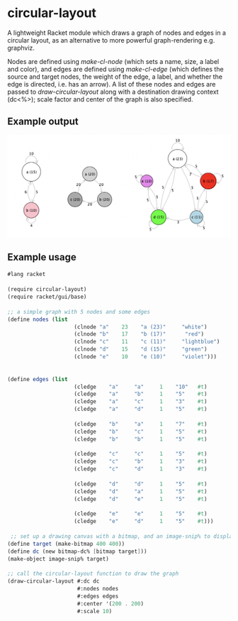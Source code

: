 # circular-layout

A lightweight Racket module which draws a graph of nodes and edges in a circular layout, as an alternative to more powerful graph-rendering e.g. graphviz.

Nodes are defined using *make-cl-node* (which sets a name, size, a label and color), and edges are defined using *make-cl-edge* (which defines the source and target nodes, the weight of the edge, a label, and whether the edge is directed, i.e. has an arrow). A list of these nodes and edges are passed to *draw-circular-layout* along with a destination drawing context (dc<%>); scale factor and center of the graph is also specified.

## Example output

<img src="./scribblings/img/3-graphs.png" alt="2-node, 3-node, and 5-node graphs" width="800"/>

## Example usage

```scheme
#lang racket

(require circular-layout)
(require racket/gui/base)

;; a simple graph with 5 nodes and some edges
(define nodes (list
                     (clnode "a"    23    "a (23)"     "white")
                     (clnode "b"    17    "b (17)"      "red")
                     (clnode "c"    11    "c (11)"     "lightblue")
                     (clnode "d"    15    "d (15)"     "green")
                     (clnode "e"    10    "e (10)"     "violet")))


(define edges (list
                     (cledge    "a"     "a"     1    "10"   #t) 
                     (cledge    "a"     "b"     1    "5"    #t) 
                     (cledge    "a"     "c"     1    "3"    #t) 
                     (cledge    "a"     "d"     1    "5"    #t) 

                     (cledge    "b"     "a"     1    "7"    #t)
                     (cledge    "b"     "c"     1    "5"    #t) 
                     (cledge    "b"     "b"     1    "5"    #t)
                     
                     (cledge    "c"     "c"     1    "5"    #t) 
                     (cledge    "c"     "b"     1    "3"    #t) 
                     (cledge    "c"     "d"     1    "3"    #t) 
                     
                     (cledge    "d"     "d"     1    "5"    #t) 
                     (cledge    "d"     "a"     1    "5"    #t) 
                     (cledge    "d"     "e"     1    "5"    #t)
                     
                     (cledge    "e"     "e"     1    "5"    #t) 
                     (cledge    "e"     "d"     1    "5"    #t)))

 ;; set up a drawing canvas with a bitmap, and an image-snip% to display in REPL
(define target (make-bitmap 400 400))
(define dc (new bitmap-dc% [bitmap target]))
(make-object image-snip% target)

;; call the circular-layout function to draw the graph
(draw-circular-layout #:dc dc 
                      #:nodes nodes 
                      #:edges edges 
                      #:center '(200 . 200) 
                      #:scale 10)
```




